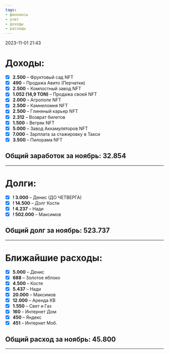 ```yaml
---
tags:
- финнансы
- учет
- доходы
- расходы
---
```


2023-11-01
21:43

# Доходы:
- [x] **2.500** – Фруктовый сад NFT
- [x]  **490** – Продажа Авито (Перчатки)
- [x]  **2.500** – Компостный завод NFT
- [x]  **1.052 (14,9 TON)** – Продажа своей NFT
- [x]  **2.000** – Агрополе NFT
- [x]  **2.500** – Камнеломня NFT
- [x]  **2.500** – Глиняный карьер NFT
- [x]  **2.312** – Возврат билетов
- [x]  **1.500** – Ветряк NFT
- [x]  **5.000** – Завод Аккамуляторов NFT
- [x]  **7.000** – Зарплата за стажировку в Такси
- [x]  **3.500** – Пилорама NFT

## Общий заработок за ноябрь: 32.854

---

# Долги:
- [x] **! 3.000** – Денис (ДО ЧЕТВЕРГА)
- [x] **! 14.500** – Долг Кости
- [x] **! 4.237** – Нади
- [x] **! 502.000** – Максимов

## Общий долг за ноябрь: 523.737

---

# **Ближайшие расходы:**
-   [x] **5.000** – Денис
-   [x] **688** – Золотое яблоко
-   [x] **4.500** – Костя
-   [x] **5.437** – Нади
-   [x] **20.000** – Максимов
-   [x] **12.000** – Аренда КВ
-   [x] **1.550** – Свет и Газ
-   [x] **160** – Интернет Дом
-   [x] **450** – Яндекс
-   [x] **451** – Интернет Моб.
## Общий расход за ноябрь: 45.800

---

